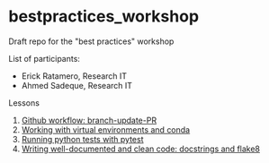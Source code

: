 # bestpractices_workshop
 Draft repo for the "best practices" workshop

List of participants:
- Erick Ratamero, Research IT
- Ahmed Sadeque, Research IT


Lessons

1. [Github workflow: branch-update-PR](git.md)
2. [Working with virtual environments and conda](conda.md)
3. [Running python tests with pytest](pytest.md)
4. [Writing well-documented and clean code: docstrings and flake8](docstrings.md)
